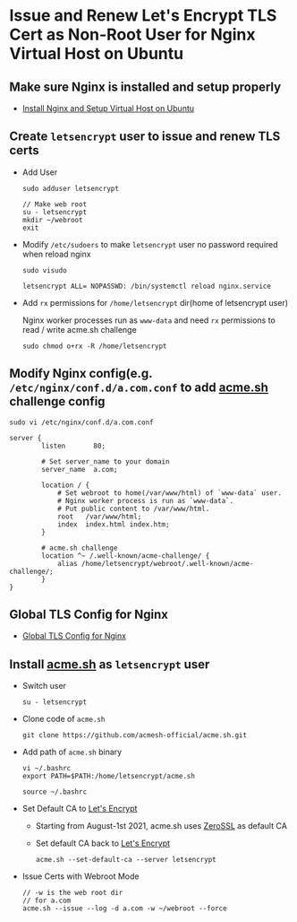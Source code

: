 # Issue and Renew Let's Encrypt TLS Cert as Non-Root User for Nginx Virtual Host on Ubuntu

## Make sure Nginx is installed and setup properly
  * [Install Nginx and Setup Virtual Host on Ubuntu](https://github.com/northbright/Notes/blob/master/nginx/install-nginx-and-setup-virtual-host-on-ubuntu.md) 

## Create `letsencrypt` user to issue and renew TLS certs
* Add User

  ```
  sudo adduser letsencrypt
  ```

  ```
  // Make web root
  su - letsencrypt
  mkdir ~/webroot
  exit
  ```

* Modify `/etc/sudoers` to make `letsencrypt` user no password required when reload nginx

  ```
  sudo visudo
  ```

  ```
  letsencrypt ALL= NOPASSWD: /bin/systemctl reload nginx.service
  ```

* Add `rx` permissions for `/home/letsencrypt` dir(home of letsencrypt user)

  Nginx worker processes run as `www-data` and need `rx` permissions to read / write acme.sh challenge

  ```
  sudo chmod o+rx -R /home/letsencrypt
  ```

## Modify Nginx config(e.g. `/etc/nginx/conf.d/a.com.conf` to add [acme.sh](https://github.com/acmesh-official/acme.sh) challenge config
```
sudo vi /etc/nginx/conf.d/a.com.conf
```

```
server {
        listen       80;

        # Set server_name to your domain
        server_name  a.com;

        location / {
            # Set webroot to home(/var/www/html) of `www-data` user.
            # Nginx worker process is run as `www-data`.
            # Put public content to /var/www/html.
            root   /var/www/html;
            index  index.html index.htm;
        }

        # acme.sh challenge
        location ^~ /.well-known/acme-challenge/ {
            alias /home/letsencrypt/webroot/.well-known/acme-challenge/;
        }
}
```

## Global TLS Config for Nginx
* [Global TLS Config for Nginx](https://github.com/northbright/Notes/blob/master/nginx/global-tls-config-for-nginx.md)

## Install [acme.sh](https://github.com/acmesh-official/acme.sh) as `letsencrypt` user

* Switch user

  ```
  su - letsencrypt
  ```

* Clone code of `acme.sh`

  ```
  git clone https://github.com/acmesh-official/acme.sh.git
  ```

* Add path of `acme.sh` binary

  ```
  vi ~/.bashrc
  export PATH=$PATH:/home/letsencrypt/acme.sh
  ```

  ```
  source ~/.bashrc
  ```

* Set Default CA to [Let's Encrypt](https://letsencrypt.org/)
  * Starting from August-1st 2021, acme.sh uses [ZeroSSL](https://zerossl.com/) as default CA
  * Set default CA back to [Let's Encrypt](https://letsencrypt.org/)

    ```
    acme.sh --set-default-ca --server letsencrypt
    ```

* Issue Certs with Webroot Mode
  ```
  // -w is the web root dir
  // for a.com
  acme.sh --issue --log -d a.com -w ~/webroot --force

